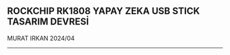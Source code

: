 ROCKCHIP RK1808 YAPAY ZEKA USB STICK TASARIM DEVRESİ
---------------------------------------------------
MURAT IRKAN 2024/04
*******************
